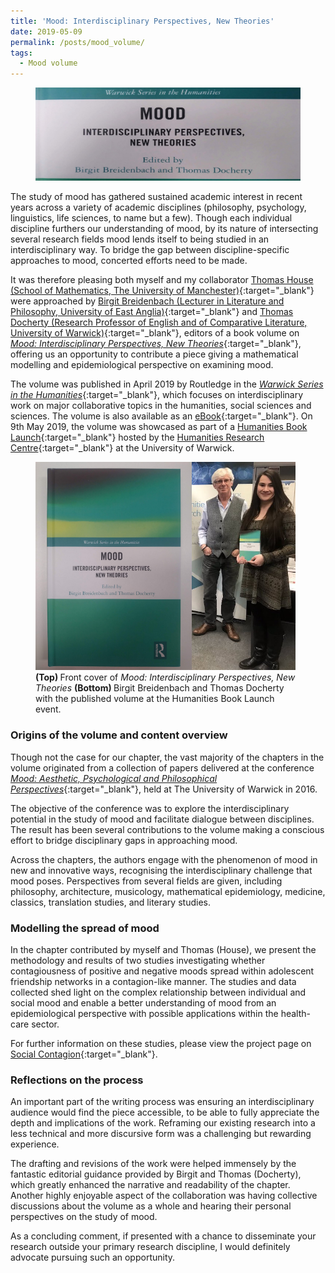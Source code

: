 ```yaml
---
title: 'Mood: Interdisciplinary Perspectives, New Theories'
date: 2019-05-09
permalink: /posts/mood_volume/
tags:
  - Mood volume
---
```


[THlink]: https://personalpages.manchester.ac.uk/staff/thomas.house/about.html
[BBlink]: https://people.uea.ac.uk/b_breidenbach
[TDlink]: https://warwick.ac.uk/fac/arts/english/people/dochertyprofthomas/

[RoutledgeLink]: https://www.routledge.com/Mood-Interdisciplinary-Perspectives-New-Theories-1st-Edition/Breidenbach-Docherty/p/book/9780367200664
[eBookLink]: https://www.taylorfrancis.com/books/9780429259432
[WSIHlink]: https://www.routledge.com/Warwick-Series-in-the-Humanities/book-series/WSH
[BookLaunchLink]: https://warwick.ac.uk/fac/arts/hrc/events/bl/
[HRClink]: https://warwick.ac.uk/fac/arts/hrc/


[ConfLink]: https://warwick.ac.uk/fac/arts/english/research/conferences/mood2016/
[SocContagionLink]: https://edmhill.github.io/project/socialcontagion/

<figure>
  <img src="/images/MoodBook/featured.jpg" alt=""/>
</figure>

The study of mood has gathered sustained academic interest in recent years across a variety of academic disciplines (philosophy, psychology, linguistics, life sciences, to name but a few). Though each individual discipline furthers our understanding of mood, by its nature of intersecting several research fields mood lends itself to being studied in an interdisciplinary way. To bridge the gap between discipline-specific approaches to mood, concerted efforts need to be made.

It was therefore pleasing both myself and my collaborator [Thomas House (School of Mathematics, The University of Manchester)][THlink]{:target="_blank"} were approached by [Birgit Breidenbach (Lecturer in Literature and Philosophy, University of East Anglia)][BBlink]{:target="_blank"} and [Thomas Docherty (Research Professor of English and of Comparative Literature, University of Warwick)][TDlink]{:target="_blank"}, editors of a book volume on [*Mood: Interdisciplinary Perspectives, New Theories*][RoutledgeLink]{:target="_blank"}, offering us an opportunity to contribute a piece giving a mathematical modelling and epidemiological perspective on examining mood.

The volume was published in April 2019 by Routledge in the [*Warwick Series in the Humanities*][WSIHlink]{:target="_blank"}, which focuses on interdisciplinary work on major collaborative topics in the humanities, social sciences and sciences. The volume is also available as an [eBook][eBookLink]{:target="_blank"}.  On 9th May 2019, the volume was showcased as part of a [Humanities Book Launch][BookLaunchLink]{:target="_blank"} hosted by the [Humanities Research Centre][HRClink]{:target="_blank"} at the University of Warwick.

<figure>
  <img src="/images/MoodBook/MoodVolCover.jpg" alt="Mood volume cover photo" align="left" width="59%" />
  <img src="/images/MoodBook/HRCEventPhoto.jpeg" alt="HRC book launch" width="39%" />
      <figcaption> <b> (Top) </b>  Front cover of <i> Mood: Interdisciplinary Perspectives, New Theories </i>  <b> (Bottom) </b> Birgit Breidenbach and Thomas Docherty with the published volume at the Humanities Book Launch event. </figcaption>
</figure>

### Origins of the volume and content overview

Though not the case for our chapter, the vast majority of the chapters in the volume originated from a collection of papers delivered at the conference [*Mood: Aesthetic, Psychological and Philosophical Perspectives*][ConfLink]{:target="_blank"}, held at The University of Warwick in 2016.

The objective of the conference was to explore the interdisciplinary potential in the study of mood and facilitate dialogue between disciplines. The result has been several contributions to the volume making a conscious effort to bridge disciplinary gaps in approaching mood.

Across the chapters, the authors engage with the phenomenon of mood in new and innovative ways, recognising the interdisciplinary challenge that mood poses. Perspectives from several fields are given, including philosophy, architecture, musicology, mathematical epidemiology, medicine, classics, translation studies, and literary studies.

### Modelling the spread of mood

In the chapter contributed by myself and Thomas (House), we present the methodology and results of two studies investigating whether contagiousness of positive and negative moods spread within adolescent friendship networks in a contagion-like manner. The studies and data collected shed light on the complex relationship between individual and social mood and enable a better understanding of mood from an epidemiological perspective with possible applications within the health-care sector.

For further information on these studies, please view the project page on [Social Contagion][SocContagionLink]{:target="_blank"}.

### Reflections on the process

An important part of the writing process was ensuring an interdisciplinary audience would find the piece accessible, to be able to fully appreciate the depth and implications of the work. Reframing our existing research into a less technical and more discursive form was a challenging but rewarding experience.

The drafting and revisions of the work were helped immensely by the fantastic editorial guidance provided by Birgit and Thomas (Docherty), which greatly enhanced the narrative and readability of the chapter. Another highly enjoyable aspect of the collaboration was having collective discussions about the volume as a whole and hearing their personal perspectives on the study of mood.

As a concluding comment, if presented with a chance to disseminate your research outside your primary research discipline, I would definitely advocate pursuing such an opportunity.
